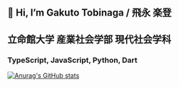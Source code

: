 ## 👋 Hi, I’m Gakuto Tobinaga / 飛永 楽登
## 立命館大学 産業社会学部 現代社会学科
### TypeScript, JavaScript, Python, Dart
<!---
GakutoTobinaga/GakutoTobinaga is a ✨ special ✨ repository because its `README.md` (this file) appears on your GitHub profile.
You can click the Preview link to take a look at your changes.
--->
[![Anurag's GitHub stats](https://github-readme-stats.vercel.app/api?username=GakutoTobinaga)](https://github.com/anuraghazra/github-readme-stats)
